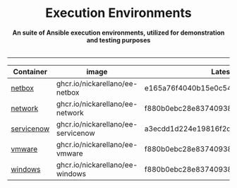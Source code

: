 <div align="center">
    <h1>Execution Environments</h1>
    <strong>
    An suite of Ansible execution environments, utilized for demonstration and testing purposes
    </strong><br><br>
</div>
<hr>
<div align="center">

Container | image | Latest Tags
---|---|---
[netbox]( https://ghcr.io/nickarellano/ee-netbox ) | ghcr.io/nickarellano/ee-netbox | e165a76f4040b15e0c547f51f790660329ec79ab
[network]( https://ghcr.io/nickarellano/ee-network ) | ghcr.io/nickarellano/ee-network | f880b0ebc28e83740938bcafea6a24a00c94bc76
[servicenow]( https://ghcr.io/nickarellano/ee-servicenow ) | ghcr.io/nickarellano/ee-servicenow | a3ecdd1d224e19816f2d02bfc54ab5332d6d51d2
[vmware]( https://ghcr.io/nickarellano/ee-vmware ) | ghcr.io/nickarellano/ee-vmware | f880b0ebc28e83740938bcafea6a24a00c94bc76
[windows]( https://ghcr.io/nickarellano/ee-windows ) | ghcr.io/nickarellano/ee-windows | f880b0ebc28e83740938bcafea6a24a00c94bc76

</div>